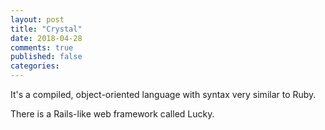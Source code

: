 ```yaml
---
layout: post
title: "Crystal"
date: 2018-04-28
comments: true
published: false
categories: 
---
```


It's a compiled, object-oriented language with syntax very similar to Ruby.


There is a Rails-like web framework called Lucky.



